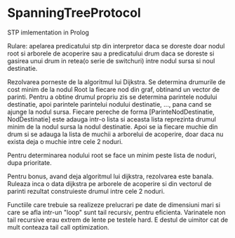# SpanningTreeProtocol
STP imlementation in Prolog

Rulare: apelarea predicatului stp din interpretor daca se doreste doar nodul root si arborele de acoperire sau a predicatului drum daca se doreste si gasirea unui drum in retea(o serie de switchuri) intre nodul sursa si noul destinatie.

Rezolvarea porneste de la algoritmul lui Dijkstra. Se determina drumurile de cost
minim de la nodul Root la fiecare nod din graf, obtinand un vector de parinti.
Pentru a obtine drumul propriu zis se determina parintele nodului destinatie,
apoi parintele parintelui nodului destinatie, ..., pana cand se ajunge la nodul
sursa. Fiecare pereche de forma [ParinteNodDestinatie, NodDestinatie] este adauga
intr-o lista si aceasta lista reprezinta drumul minim de la nodul sursa la nodul
destinatie. Apoi se ia fiecare muchie din drum si se adauga la lista de muchii
a arborelui de acoperire, doar daca nu exista deja o muchie intre cele 2 noduri.

Pentru determinarea nodului root se face un minim peste lista de noduri, dupa
prioritate.

Pentru bonus, avand deja algoritmul lui dijkstra, rezolvarea este banala. Ruleaza
inca o data dijkstra pe arborele de acoperire si din vectorul de parinti rezultat
construieste drumul intre cele 2 noduri.

Functiile care trebuie sa realizeze prelucrari pe date de dimensiuni mari si care se
afla intr-un "loop" sunt tail recursiv, pentru eficienta. Varinatele non tail recursive
erau extrem de lente pe testele hard. E destul de uimitor cat de mult
conteaza tail call optimization.
